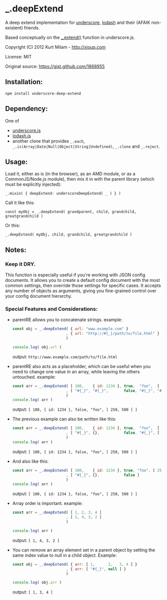 # _.deepExtend 

A deep extend implementation for [underscore](http://underscorejs.org/), [lodash](http://lodash.com/) and their (AFAIK non-existent) friends.

Based conceptually on the [_.extend()](http://underscorejs.org/#extend) function in underscore.js.

Copyright (C) 2012  Kurt Milam - http://xioup.com 

License: MIT

Original source: https://gist.github.com/1868955

## Installation:

    npm install underscore-deep-extend

## Dependency: 

One of 

- [underscore.js](http://underscorejs.org/)
- [lodash.js](http://lodash.com/)
- another clone that provides `_.each`, `_.is(Array|Date|Null|Object|String|Undefined)`, `_.clone` and `_.reject`.

## Usage:

Load it, either as is (in the browser), as an AMD module, or as a CommonJS/Node.js module), then mix it in with the parent library (which must be explicitly injected):

    _.mixin( { deepExtend: underscoreDeepExtend( _ ) } )
    
Call it like this:

    const myObj = _.deepExtend( grandparent, child, grandchild, greatgrandchild )

Or this: 

    _.deepExtend( myObj, child, grandchild, greatgrandchild )

## Notes:

### Keep it DRY.

This function is especially useful if you're working with JSON config documents. It allows you to create a default
config document with the most common settings, then override those settings for specific cases. It accepts any
number of objects as arguments, giving you fine-grained control over your config document hierarchy.

### Special Features and Considerations:

- parentRE allows you to concatenate strings. example:

  ``` Javascript
  const obj = _.deepExtend( { url: "www.example.com" }
                          , { url: "http://#{_}/path/to/file.html" } 
                          )
  
  console.log( obj.url )
  ```
  output: `http://www.example.com/path/to/file.html`

- parentRE also acts as a placeholder, which can be useful when you need to change one value in an array, while
  leaving the others untouched. example:

  ``` Javascript
  const arr = _.deepExtend( [ 100,    { id: 1234 }, true,  "foo",  [ 250, 500] ]
                          , [ "#{_}", "#{_}",       false, "#{_}", "#{_}" ]
                          )
  console.log( arr )
  ```
  output: `[ 100, { id: 1234 }, false, "foo", [ 250, 500 ] ]`

- The previous example can also be written like this:

  ``` Javascript
  const arr = _.deepExtend( [ 100,    { id: 1234 }, true,  "foo",  [ 250, 500 ] ]
                          , [ "#{_}", {},           false, "#{_}", [ ] ]
                          )
  console.log( arr )
  ```
  output: `[ 100, { id: 1234 }, false, "foo", [ 250, 500 ] ]`

- And also like this:

  ``` Javascript
  const arr = _.deepExtend( [ 100,    { id: 1234 }, true, "foo", [ 250, 500 ] ]
                          , [ "#{_}", {},           false ]
                          )
  console.log( arr )
  ```
  output: `[ 100, { id: 1234 }, false, "foo", [ 250, 500 ] ]`

- Array order is important. example:

  ``` Javascript
  const arr = _.deepExtend( [ 1, 2, 3, 4 ]
                          , [ 1, 4, 3, 2 ]
                          )

  console.log( arr )
  ```
  output: `[ 1, 4, 3, 2 ]`


- You can remove an array element set in a parent object by setting the same index value to null in a child object. Example:

  ``` Javascript
  const obj = _.deepExtend( { arr: [ 1,      2,   3, 4 ] }
                          , { arr: [ "#{_}", null ] }
                          )
  
  console.log( obj.arr )
  ```
  output: `[ 1, 3, 4 ]`
